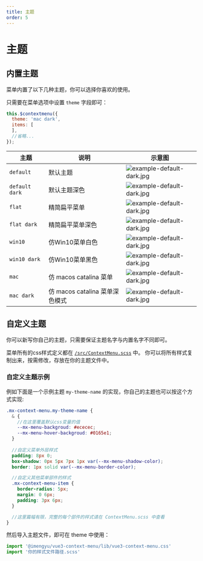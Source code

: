 ```yaml
---
title: 主题
order: 5
---
```


# 主题

## 内置主题

菜单内置了以下几种主题，你可以选择你喜欢的使用。

只需要在菜单选项中设置 `theme` 字段即可：

```js
this.$contextmenu({
  theme: 'mac dark',
  items: [
  ],
  //省略...
});
```

|主题|说明|示意图|
|--|--|--|
|`default`|默认主题|![example-default-dark.jpg](https://raw.githubusercontent.com/imengyu/vue3-context-menu/main/screenshot/example-default.jpg)|
|`default dark`|默认主题深色|![example-default-dark.jpg](https://raw.githubusercontent.com/imengyu/vue3-context-menu/main/screenshot/example-default-dark.jpg)|
|`flat`|精简扁平菜单|![example-default-dark.jpg](https://raw.githubusercontent.com/imengyu/vue3-context-menu/main/screenshot/example-flat.jpg)|
|`flat dark`|精简扁平菜单深色|![example-default-dark.jpg](https://raw.githubusercontent.com/imengyu/vue3-context-menu/main/screenshot/example-flat-dark.jpg)|
|`win10`|仿Win10菜单白色|![example-default-dark.jpg](https://raw.githubusercontent.com/imengyu/vue3-context-menu/main/screenshot/example-win10.jpg)|
|`win10 dark`|仿Win10菜单黑色|![example-default-dark.jpg](https://raw.githubusercontent.com/imengyu/vue3-context-menu/main/screenshot/example-win10-dark.jpg)|
|`mac`|仿 macos catalina 菜单|![example-default-dark.jpg](https://raw.githubusercontent.com/imengyu/vue3-context-menu/main/screenshot/example-mac.jpg)|
|`mac dark`|仿 macos catalina 菜单深色模式|![example-default-dark.jpg](https://raw.githubusercontent.com/imengyu/vue3-context-menu/main/screenshot/example-mac-dark.jpg)|

## 自定义主题

你可以新写你自己的主题，只需要保证主题名字与内置名字不同即可。

菜单所有的css样式定义都在 [`/src/ContextMenu.scss`](https://github.com/imengyu/vue3-context-menu/blob/main/src/ContextMenu.scss) 中。
你可以将所有样式复制出来，按需修改，存放在你的主题文件中。

### 自定义主题示例

例如下面是一个示例主题 `my-theme-name` 的实现，你自己的主题也可以按这个方式实现:

```scss
.mx-context-menu.my-theme-name {
  & {
    //在这里覆盖默认css变量的值
    --mx-menu-backgroud: #ececec;
    --mx-menu-hover-backgroud: #0165e1;
  }
  
  //自定义菜单外层样式
  padding: 8px 0;
  box-shadow: 0px 5px 7px 1px var(--mx-menu-shadow-color);
  border: 1px solid var(--mx-menu-border-color);

  //自定义其他菜单部件的样式
  .mx-context-menu-item {
    border-radius: 5px;
    margin: 0 6px;
    padding: 3px 6px;
  }

  //这里篇幅有限，完整的每个部件的样式请在 ContextMenu.scss 中查看
}
```

然后导入主题文件，即可在 theme 中使用：

```js
import '@imengyu/vue3-context-menu/lib/vue3-context-menu.css'
import '你的样式文件路径.scss'
```